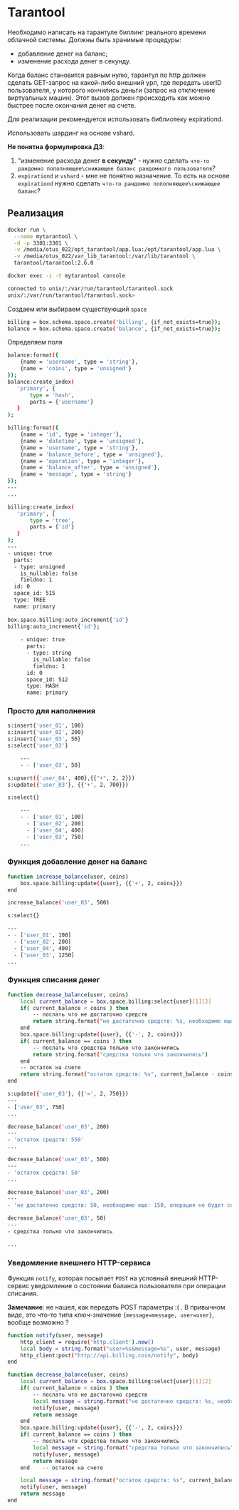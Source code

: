 # Tarantool

Необходимо написать на тарантуле биллинг реального времени облачной системы. 
Должны быть хранимые процедуры:
- добавление денег на баланс;
- изменение расхода денег в секунду.

Когда баланс становится равным нулю, тарантул по http должен сделать GET-запрос на какой-либо внешний урл, где передать userID пользователя, у которого кончились деньги (запрос на отключение виртуальных машин). Этот вызов должен происходить как можно быстрее после окончания денег на счете.

Для реализации рекомендуется использовать библиотеку expirationd.

Использовать шардинг на основе vshard.

__Не понятна формулировка ДЗ__: 
1. "изменение расхода денег __в секунду__" - нужно сделать `что-то рандомно пополняющее\снижающее баланс рандомного пользователя`?
2. `expirationd` и `vshard` - мне не понятно назначение. То есть на основе `expirationd` нужно сделать `что-то рандомно пополняющее\снижающее баланс`?


## Реализация

```bash
docker run \
  --name mytarantool \
  -d -p 3301:3301 \
  -v /media/otus_022/opt_tarantool/app.lua:/opt/tarantool/app.lua \
  -v /media/otus_022/var_lib_tarantool:/var/lib/tarantool \
  tarantool/tarantool:2.6.0
```

```bash
docker exec -i -t mytarantool console

connected to unix/:/var/run/tarantool/tarantool.sock
unix/:/var/run/tarantool/tarantool.sock> 
```

Создаем или выбираем существующий `space`
```bash
billing = box.schema.space.create('billing', {if_not_exists=true});
balance = box.schema.space.create('balance', {if_not_exists=true});
```

Определяем поля
```bash
balance:format({
    {name = 'username', type = 'string'},
    {name = 'coins', type = 'unsigned'}
});
balance:create_index(
   'primary', {
       type = 'hash',
       parts = {'username'}
   }
);

billing:format({
    {name = 'id', type = 'integer'},
    {name = 'datetime', type = 'unsigned'},
    {name = 'username', type = 'string'},
    {name = 'balance_before', type = 'unsigned'},
    {name = 'operation', type = 'integer'},
    {name = 'balance_after', type = 'unsigned'},
    {name = 'message', type = 'string'}
});
---
...

billing:create_index(
   'primary', {
       type = 'tree',
       parts = {'id'}
   }
);
---
- unique: true
  parts:
  - type: unsigned
    is_nullable: false
    fieldno: 1
  id: 0
  space_id: 515
  type: TREE
  name: primary
  
box.space.billing:auto_increment{'id'}
billing:auto_increment{'id'};
               
    - unique: true
      parts:
      - type: string
        is_nullable: false
        fieldno: 1
      id: 0
      space_id: 512
      type: HASH
      name: primary
```

### Просто для наполнения

```bash
s:insert{'user_01', 100}
s:insert{'user_02', 200}
s:insert{'user_03', 50}
s:select{'user_03'}

    ---
    - - ['user_03', 50]

s:upsert({'user_04', 400},{{"+", 2, 2}})
s:update({'user_03'}, {{'+', 2, 700}})

s:select{}

    ---
    - - ['user_01', 100]
      - ['user_02', 200]
      - ['user_04', 400]
      - ['user_03', 750]
    ...
```

### Функция добавление денег на баланс

```bash
function increase_balance(user, coins)
    box.space.billing:update({user}, {{'+', 2, coins}})
end

increase_balance('user_03', 500)

s:select{}

---
- - ['user_01', 100]
  - ['user_02', 200]
  - ['user_04', 400]
  - ['user_03', 1250]
...

```

### Функция списания денег

```bash
function decrease_balance(user, coins)
    local current_balance = box.space.billing:select{user}[1][2] 
    if( current_balance < coins ) then 
        -- послать что не достаточно средств
        return string.format("не достаточно средств: %s, необходимо еще: %s, операция не будет совершена.", current_balance, coins - current_balance)
    end
    box.space.billing:update({user}, {{'-', 2, coins}})
    if( current_balance == coins ) then 
        -- послать что средства только что закончились
        return string.format("средства только что закончились")
    end
    -- остаток на счете
    return string.format("остаток средств: %s", current_balance - coins)
end

s:update({'user_03'}, {{'=', 2, 750}})
---
- ['user_03', 750]
...

decrease_balance('user_03', 200)
---
- 'остаток средств: 550'
...

decrease_balance('user_03', 500)
---
- 'остаток средств: 50'
...

decrease_balance('user_03', 200)
---
- 'не достаточно средств: 50, необходимо еще: 150, операция не будет совершена.'

decrease_balance('user_03', 50)
---
- средства только что закончились

...
```

### Уведомление внешнего HTTP-сервиса

Функция `notify`, которая посылает `POST` на условный 
внешний HTTP-сервис уведомление о состоянии баланса пользователя при операции списания. 

__Замечание__: не нашел, как передать POST параметры :( . В привычном виде, это что-то типа ключ-значение `{message=message, user=user}`, вообще возможно ?

```bash
function notify(user, message)
    http_client = require('http.client').new()
    local body = string.format("user=%s&message=%s", user, message)
    http_client:post("http://api.billing.coin/notify", body)
end

function decrease_balance(user, coins)
    local current_balance = box.space.billing:select{user}[1][2] 
    if( current_balance < coins ) then 
        -- послать что не достаточно средств
        local message = string.format("не достаточно средств: %s, необходимо еще: %s, операция не будет совершена.", current_balance, coins - current_balance)
        notify(user, message)
        return message
    end
    box.space.billing:update({user}, {{'-', 2, coins}})
    if( current_balance == coins ) then 
        -- послать что средства только что закончились
        local message = string.format("средства только что закончились")
        notify(user, message)
        return message
    end    -- остаток на счете

    local message = string.format("остаток средств: %s", current_balance - coins)
    notify(user, message)
    return message
end

```